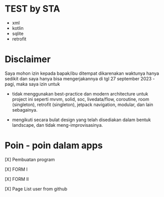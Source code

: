 # TEST by STA
- xml
- kotlin
- sqlite
- retrofit

# Disclaimer
Saya mohon izin kepada bapak/ibu ditempat
dikarenakan waktunya hanya sedikit dan saya hanya bisa mengerjakannya di tgl 27 september 2023 - pagi,
maka saya izin untuk

- tidak menggunakan best-practice dan modern architecture untuk project ini
seperti mvvm, solid, soc, livedata/flow, coroutine, room (singleton), retrofit (singleton), jetpack navigation, modular, dan lain sebagainya.

- mengikuti secara bulat design yang telah disediakan dalam bentuk
landscape, dan tidak meng-improvisasinya.

# Poin - poin dalam apps

[X] Pembuatan program

[X] FORM I

[X] FORM II

[X] Page List user from github